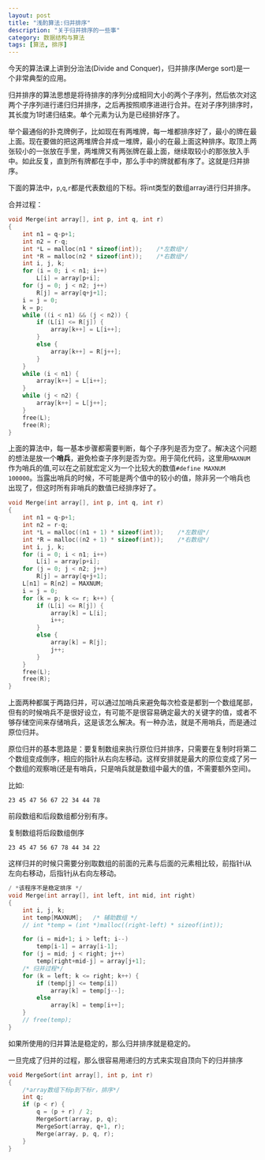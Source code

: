 ```yaml
---
layout: post
title: "浅酌算法:归并排序"
description: "关于归并排序的一些事"
category: 数据结构与算法
tags: [算法, 排序]
---
```


今天的算法课上讲到分治法(Divide and Conquer)，归并排序(Merge sort)是一个非常典型的应用。

归并排序的算法思想是将待排序的序列分成相同大小的两个子序列，然后依次对这两个子序列进行递归归并排序，之后再按照顺序进进行合并。在对子序列排序时，其长度为1时递归结束。单个元素为认为是已经排好序了。

举个最通俗的扑克牌例子，比如现在有两堆牌，每一堆都排序好了，最小的牌在最上面。现在要做的把这两堆牌合并成一堆牌，最小的在最上面这种排序。取顶上两张较小的一张放在手里，两堆牌又有两张牌在最上面，继续取较小的那张放入手中。如此反复，直到所有牌都在手中，那么手中的牌就都有序了。这就是归并排序。

下面的算法中，`p`,`q`,`r`都是代表数组的下标。将int类型的数组array进行归并排序。

合并过程：

```c
void Merge(int array[], int p, int q, int r)
{
    int n1 = q-p+1;
    int n2 = r-q;
    int *L = malloc(n1 * sizeof(int));    /*左数组*/
    int *R = malloc(n2 * sizeof(int));    /*右数组*/
    int i, j, k;
    for (i = 0; i < n1; i++)
        L[i] = array[p+i];
    for (j = 0; j < n2; j++)
        R[j] = array[q+j+1];
    i = j = 0;
    k = p;
    while ((i < n1) && (j < n2)) {
        if (L[i] <= R[j]) {
            array[k++] = L[i++];
        }
        else {
            array[k++] = R[j++];
        }
    }
    while (i < n1) {
        array[k++] = L[i++];
    }
    while (j < n2) {
        array[k++] = L[j++];
    }
    free(L);
    free(R);
}
```


上面的算法中，每一基本步骤都需要判断，每个子序列是否为空了。解决这个问题的想法是放一个**哨兵**，避免检查子序列是否为空。用于简化代码，这里用`MAXNUM`作为哨兵的值,可以在之前就宏定义为一个比较大的数值`#define MAXNUM 100000`。当露出哨兵的时候，不可能是两个值中的较小的值，除非另一个哨兵也出现了，但这时所有非哨兵的数值已经排序好了。

```c
void Merge(int array[], int p, int q, int r)
{
    int n1 = q-p+1;
    int n2 = r-q;
    int *L = malloc((n1 + 1) * sizeof(int));    /*左数组*/
    int *R = malloc((n2 + 1) * sizeof(int));    /*右数组*/
    int i, j, k;
    for (i = 0; i < n1; i++)
        L[i] = array[p+i];
    for (j = 0; j < n2; j++)
        R[j] = array[q+j+1];
    L[n1] = R[n2] = MAXNUM;
    i = j = 0;
    for (k = p; k <= r; k++) {
        if (L[i] <= R[j]) {
            array[k] = L[i];
            i++;
        }
        else {
            array[k] = R[j];
            j++;
        }
    }
    free(L);
    free(R);
}
```

上面两种都属于两路归并，可以通过加哨兵来避免每次检查是都到一个数组尾部，但有的时候哨兵不是很好设立，有可能不是很容易确定最大的关键字的值，或者不够存储空间来存储哨兵，这是该怎么解决。有一种办法，就是不用哨兵，而是通过原位归并。

原位归并的基本思路是：要复制数组来执行原位归并排序，只需要在复制时将第二个数组变成倒序，相应的指针从右向左移动。这样安排就是最大的原位变成了另一个数组的观察哨(还是有哨兵，只是哨兵就是数组中最大的值，不需要额外空间)。

比如:

```
23 45 47 56 67 22 34 44 78
```

前段数组和后段数组都分别有序。

复制数组将后段数组倒序

```
23 45 47 56 67 78 44 34 22
```

这样归并的时候只需要分别取数组的前面的元素与后面的元素相比较，前指针i从左向右移动，后指针j从右向左移动。

```c
/ *该程序不是稳定排序 */
void Merge(int array[], int left, int mid, int right)
{
    int i, j, k;
    int temp[MAXNUM];   /* 辅助数组 */
    // int *temp = (int *)malloc((right-left) * sizeof(int));

    for (i = mid+1; i > left; i--)
        temp[i-1] = array[i-1];
    for (j = mid; j < right; j++)
        temp[right+mid-j] = array[j+1];
    /* 归并过程*/
    for (k = left; k <= right; k++) {
        if (temp[j] <= temp[i])
            array[k] = temp[j--];
        else
            array[k] = temp[i++];
    }
    // free(temp);
}
```

如果所使用的归并算法是稳定的，那么归并排序就是稳定的。

一旦完成了归并的过程，那么很容易用递归的方式来实现自顶向下的归并排序

```c
void MergeSort(int array[], int p, int r)
{
    /*array数组下标p到下标r，排序*/
    int q;
    if (p < r) {
        q = (p + r) / 2;
        MergeSort(array, p, q);
        MergeSort(array, q+1, r);
        Merge(array, p, q, r);
    }
}
```

